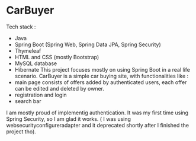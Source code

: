 # CarBuyer

Tech stack :
  - Java
  - Spring Boot (Spring Web, Spring Data JPA, Spring Security)
  - Thymeleaf
  - HTML and CSS (mostly Bootstrap)
  - MySQL database
  - Hibernate
This project focuses mostly on using Spring Boot in a real life scenario.
CarBuyer is a simple car buying site, with functionalities like :
  - main page consists of offers added by authenticated users, each offer can be edited and deleted by owner.
  - registration and login 
  - search bar 

I am mostly proud of implementig authentication. It was my first time using Spring Security, so I am glad it works. ( I was using websecurityconfigureradapter and it deprecated shortly after I finished the project tho).

